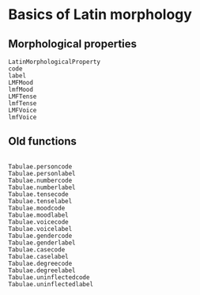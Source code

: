 
# Basics of Latin morphology

## Morphological properties

```@docs
LatinMorphologicalProperty
code
label
LMFMood
lmfMood
LMFTense
lmfTense
LMFVoice
lmfVoice
```

## Old functions


```@docs

Tabulae.personcode
Tabulae.personlabel
Tabulae.numbercode
Tabulae.numberlabel
Tabulae.tensecode
Tabulae.tenselabel
Tabulae.moodcode
Tabulae.moodlabel
Tabulae.voicecode
Tabulae.voicelabel
Tabulae.gendercode
Tabulae.genderlabel
Tabulae.casecode
Tabulae.caselabel
Tabulae.degreecode
Tabulae.degreelabel
Tabulae.uninflectedcode
Tabulae.uninflectedlabel

```

